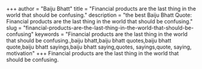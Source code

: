 +++
author = "Baiju Bhatt"
title = "Financial products are the last thing in the world that should be confusing."
description = "the best Baiju Bhatt Quote: Financial products are the last thing in the world that should be confusing."
slug = "financial-products-are-the-last-thing-in-the-world-that-should-be-confusing"
keywords = "Financial products are the last thing in the world that should be confusing.,baiju bhatt,baiju bhatt quotes,baiju bhatt quote,baiju bhatt sayings,baiju bhatt saying,quotes, sayings,quote, saying, motivation"
+++
Financial products are the last thing in the world that should be confusing.
